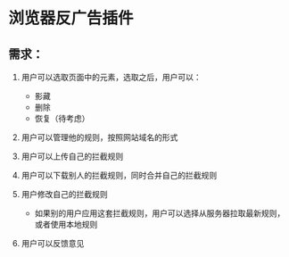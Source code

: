 # 浏览器反广告插件

## 需求：

1. 用户可以选取页面中的元素，选取之后，用户可以：

   - 影藏
   - 删除
   - 恢复（待考虑）

2. 用户可以管理他的规则，按照网站域名的形式

3. 用户可以上传自己的拦截规则

4. 用户可以下载别人的拦截规则，同时合并自己的拦截规则

5. 用户修改自己的拦截规则

   - 如果别的用户应用这套拦截规则，用户可以选择从服务器拉取最新规则，或者使用本地规则

6. 用户可以反馈意见

   